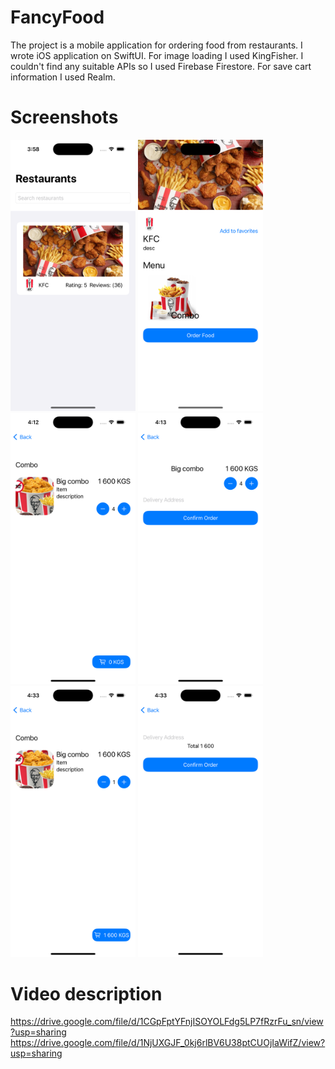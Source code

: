 # FancyFood

The project is a mobile application for ordering food from restaurants. I wrote iOS application on SwiftUI. For image loading I used KingFisher. I couldn't find any suitable APIs so I used Firebase Firestore. For save cart information I used Realm.

# Screenshots
<img src="FancyFood/screenshots/1.png" alt="drawing" style="width:200px;"/>

<img src="FancyFood/screenshots/2.png" alt="drawing" style="width:200px;"/>

<img src="FancyFood/screenshots/3.png" alt="drawing" style="width:200px;"/>

<img src="FancyFood/screenshots/4.png" alt="drawing" style="width:200px;"/>

<img src="FancyFood/screenshots/5.png" alt="drawing" style="width:200px;"/>

<img src="FancyFood/screenshots/6.png" alt="drawing" style="width:200px;"/>

# Video description

https://drive.google.com/file/d/1CGpFptYFnjISOYOLFdg5LP7fRzrFu_sn/view?usp=sharing
https://drive.google.com/file/d/1NjUXGJF_0kj6rlBV6U38ptCUOjIaWifZ/view?usp=sharing
